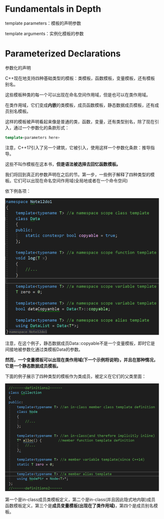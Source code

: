 # Fundamentals in Depth

template parameters：模板的声明参数

template arguments：实例化模板的参数



# Parameterized Declarations

参数化的声明



C++现在地支持四种基础类型的模板：类模板，函数模板，变量模板，还有模板别名。

这些模板种类的每一个可以出现在命名空间作用域，但是也可以在类作用域。



在类作用域，它们变成**内嵌**的类模板，成员函数模板，静态数据成员模板，还有成员别名模板。

这样的模板被声明看起来像是普通的类，函数，变量，还有类型别名，除了现在引入，通过一个参数化的条款形式：

```c++
template<parameters here>
```



注意，C++17引入了另一个建筑，它被引入，使用这样一个参数化条款：推导指导。

这些不叫作模板在这本书，**但是语法被选择去回忆函数模板。**



我们将回到真正的参数声明在之后的节。第一步，一些例子解释了四种类型的模板。它们可以出现在命名空间作用域(全局地或者在一个命令空间)

依下例各项：

![image-20221018135920518](../Images/12.1.png)



注意，在这个例子，静态数据成员Data<T>::copyable不是一个变量模板，即时它是间接地被参数化通过类模板Data的参数。

**然而，一个变量模板可以出现在类作用域(下一个示例将说明)，并且在那种情况，它是一个静态数据成员模板。**

下面的例子展示了四种类型的模板作为类成员，被定义在它们的父类里面：

![image-20221018141137797](../Images/12.1.a.png)

第一个是in-class成员类模板定义，第二个是in-class(并且因此隐式地内联)成员函数模板定义，第三个是**成员变量模板(出现在了类作用域)**，第四个是成员别名模板。



























